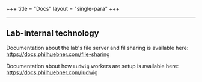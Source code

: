 +++
title = "Docs"
layout = "single-para"
+++

---

## Lab-internal technology

Documentation about the lab's file server and fil sharing is available here:
https://docs.philhuebner.com/file-sharing
	
Documentation about how `Ludwig` workers are setup is available here:
https://docs.philhuebner.com/ludwig
